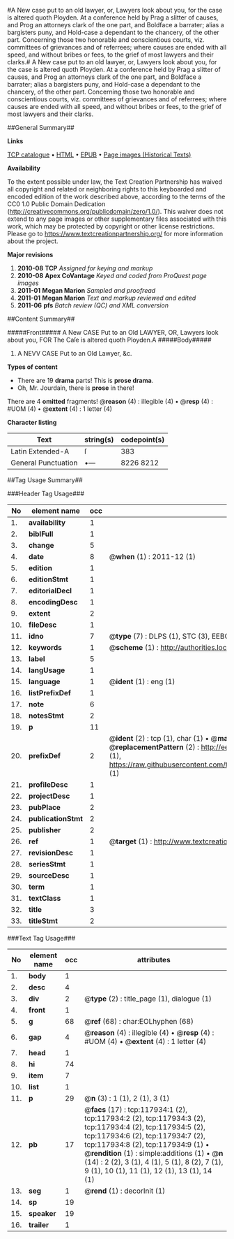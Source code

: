 #A New case put to an old lawyer, or, Lawyers look about you, for the case is altered quoth Ployden. At a conference held by Prag a slitter of causes, and Prog an attorneys clark of the one part, and Boldface a barrater; alias a bargisters puny, and Hold-case a dependant to the chancery, of the other part. Concerning those two honorable and conscientious courts, viz. committees of grievances and of referrees; where causes are ended with all speed, and without bribes or fees, to the grief of most lawyers and their clarks.#
A New case put to an old lawyer, or, Lawyers look about you, for the case is altered quoth Ployden. At a conference held by Prag a slitter of causes, and Prog an attorneys clark of the one part, and Boldface a barrater; alias a bargisters puny, and Hold-case a dependant to the chancery, of the other part. Concerning those two honorable and conscientious courts, viz. committees of grievances and of referrees; where causes are ended with all speed, and without bribes or fees, to the grief of most lawyers and their clarks.

##General Summary##

**Links**

[TCP catalogue](http://www.ota.ox.ac.uk/tcp/)  • 
[HTML](http://tei.it.ox.ac.uk/tcp/Texts-HTML/free/A89/A89949.html)  • 
[EPUB](http://tei.it.ox.ac.uk/tcp/Texts-EPUB/free/A89/A89949.epub) • 
[Page images (Historical Texts)](https://historicaltexts.jisc.ac.uk/eebo-99865685e)

**Availability**

To the extent possible under law, the Text Creation Partnership has waived all copyright and related or neighboring rights to this keyboarded and encoded edition of the work described above, according to the terms of the CC0 1.0 Public Domain Dedication (http://creativecommons.org/publicdomain/zero/1.0/). This waiver does not extend to any page images or other supplementary files associated with this work, which may be protected by copyright or other license restrictions. Please go to https://www.textcreationpartnership.org/ for more information about the project.

**Major revisions**

1. __2010-08__ __TCP__ *Assigned for keying and markup*
1. __2010-08__ __Apex CoVantage__ *Keyed and coded from ProQuest page images*
1. __2011-01__ __Megan Marion__ *Sampled and proofread*
1. __2011-01__ __Megan Marion__ *Text and markup reviewed and edited*
1. __2011-06__ __pfs__ *Batch review (QC) and XML conversion*

##Content Summary##

#####Front#####
A New CASE Put to an Old LAWYER, OR, Lawyers look about you, FOR The Caſe is altered quoth Ployden.A
#####Body#####

1. A NEVV CASE Put to an Old Lawyer, &c.

**Types of content**

  * There are 19 **drama** parts! This is **prose drama**.
  * Oh, Mr. Jourdain, there is **prose** in there!

There are 4 **omitted** fragments! 
 @__reason__ (4) : illegible (4)  •  @__resp__ (4) : #UOM (4)  •  @__extent__ (4) : 1 letter (4)

**Character listing**


|Text|string(s)|codepoint(s)|
|---|---|---|
|Latin Extended-A|ſ|383|
|General Punctuation|•—|8226 8212|

##Tag Usage Summary##

###Header Tag Usage###

|No|element name|occ|attributes|
|---|---|---|---|
|1.|__availability__|1||
|2.|__biblFull__|1||
|3.|__change__|5||
|4.|__date__|8| @__when__ (1) : 2011-12 (1)|
|5.|__edition__|1||
|6.|__editionStmt__|1||
|7.|__editorialDecl__|1||
|8.|__encodingDesc__|1||
|9.|__extent__|2||
|10.|__fileDesc__|1||
|11.|__idno__|7| @__type__ (7) : DLPS (1), STC (3), EEBO-CITATION (1), PROQUEST (1), VID (1)|
|12.|__keywords__|1| @__scheme__ (1) : http://authorities.loc.gov/ (1)|
|13.|__label__|5||
|14.|__langUsage__|1||
|15.|__language__|1| @__ident__ (1) : eng (1)|
|16.|__listPrefixDef__|1||
|17.|__note__|6||
|18.|__notesStmt__|2||
|19.|__p__|11||
|20.|__prefixDef__|2| @__ident__ (2) : tcp (1), char (1)  •  @__matchPattern__ (2) : ([0-9\-]+):([0-9IVX]+) (1), (.+) (1)  •  @__replacementPattern__ (2) : http://eebo.chadwyck.com/downloadtiff?vid=$1&page=$2 (1), https://raw.githubusercontent.com/textcreationpartnership/Texts/master/tcpchars.xml#$1 (1)|
|21.|__profileDesc__|1||
|22.|__projectDesc__|1||
|23.|__pubPlace__|2||
|24.|__publicationStmt__|2||
|25.|__publisher__|2||
|26.|__ref__|1| @__target__ (1) : http://www.textcreationpartnership.org/docs/. (1)|
|27.|__revisionDesc__|1||
|28.|__seriesStmt__|1||
|29.|__sourceDesc__|1||
|30.|__term__|1||
|31.|__textClass__|1||
|32.|__title__|3||
|33.|__titleStmt__|2||


###Text Tag Usage###

|No|element name|occ|attributes|
|---|---|---|---|
|1.|__body__|1||
|2.|__desc__|4||
|3.|__div__|2| @__type__ (2) : title_page (1), dialogue (1)|
|4.|__front__|1||
|5.|__g__|68| @__ref__ (68) : char:EOLhyphen (68)|
|6.|__gap__|4| @__reason__ (4) : illegible (4)  •  @__resp__ (4) : #UOM (4)  •  @__extent__ (4) : 1 letter (4)|
|7.|__head__|1||
|8.|__hi__|74||
|9.|__item__|7||
|10.|__list__|1||
|11.|__p__|29| @__n__ (3) : 1 (1), 2 (1), 3 (1)|
|12.|__pb__|17| @__facs__ (17) : tcp:117934:1 (2), tcp:117934:2 (2), tcp:117934:3 (2), tcp:117934:4 (2), tcp:117934:5 (2), tcp:117934:6 (2), tcp:117934:7 (2), tcp:117934:8 (2), tcp:117934:9 (1)  •  @__rendition__ (1) : simple:additions (1)  •  @__n__ (14) : 2 (2), 3 (1), 4 (1), 5 (1), 8 (2), 7 (1), 9 (1), 10 (1), 11 (1), 12 (1), 13 (1), 14 (1)|
|13.|__seg__|1| @__rend__ (1) : decorInit (1)|
|14.|__sp__|19||
|15.|__speaker__|19||
|16.|__trailer__|1||
